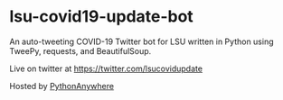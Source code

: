 # lsu-covid19-update-bot
An auto-tweeting COVID-19 Twitter bot for LSU written in Python using TweePy, requests, and BeautifulSoup.

Live on twitter at https://twitter.com/lsucovidupdate

Hosted by [PythonAnywhere](https://www.pythonanywhere.com/)
